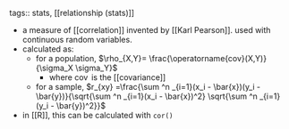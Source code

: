 tags:: stats, [[relationship (stats)]]

- a measure of [[correlation]] invented by [[Karl Pearson]]. used with continuous random variables.
- calculated as:
	- for a population, $\rho_{X,Y}= \frac{\operatorname{cov}(X,Y)}{\sigma_X \sigma_Y}$
		- where $\operatorname{cov}$ is the [[covariance]]
	- for a sample, $r_{xy} =\frac{\sum ^n _{i=1}(x_i - \bar{x})(y_i - \bar{y})}{\sqrt{\sum ^n _{i=1}(x_i - \bar{x})^2} \sqrt{\sum ^n _{i=1}(y_i - \bar{y})^2}}$
- in [[R]], this can be calculated with `cor()`